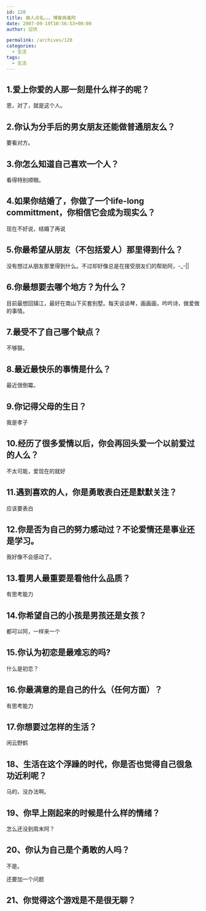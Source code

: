 ```yaml
---
id: 120
title: 被人点名。。。博客病毒阿
date: 2007-09-19T10:56:53+00:00
author: 愆伏

permalink: /archives/120
categories:
  - 生活
tags:
  - 生活
---
```

## 1.爱上你爱的人那一刻是什么样子的呢？
  
恩，对了，就是这个人。
  
## 2.你认为分手后的男女朋友还能做普通朋友么？
  
要看对方。
  
## 3.你怎么知道自己喜欢一个人？
  
看得特别顺眼。
  
## 4.如果你结婚了，你做了一个life-long committment，你相信它会成为现实么？
  
现在不好说，结婚了再说
  
## 5.你最希望从朋友（不包括爱人）那里得到什么？
  
没有想过从朋友那里得到什么。不过却好像总是在接受朋友们的帮助阿，-_-||
  
## 6.你最想要去哪个地方？为什么？
  
目前最想回镇江，最好在南山下买套别墅。每天谈谈琴，画画画，吟吟诗，做爱做的事情。
  
## 7.最受不了自己哪个缺点？
  
不够狠。
  
## 8.最近最快乐的事情是什么？
  
最近很倒霉。
  
## 9.你记得父母的生日？
  
我是孝子
  
## 10.经历了很多爱情以后，你会再回头爱一个以前爱过的人么？
  
不太可能，爱现在的就好
  
## 11.遇到喜欢的人，你是勇敢表白还是默默关注？
  
应该要表白
 
## 12.你是否为自己的努力感动过？不论爱情还是事业还是学习。
  
我好像不会感动了。
  
## 13.看男人最重要是看他什么品质？
  
有思考能力
  
## 14.你希望自己的小孩是男孩还是女孩？
  
都可以阿，一样来一个
  
## 15.你认为初恋是最难忘的吗?
  
什么是初恋？
  
## 16.你最满意的是自己的什么（任何方面）？
  
有思考能力
  
## 17.你想要过怎样的生活？
  
闲云野鹤
  
## 18、生活在这个浮躁的时代，你是否也觉得自己很急功近利呢？
  
马的，没办法啊。
  
## 19、你早上刚起来的时候是什么样的情绪？
  
怎么还没到周末阿？
  
## 20、你认为自己是个勇敢的人吗？
  
不是。
  
还要加一个问题
  
## 21、你觉得这个游戏是不是很无聊？